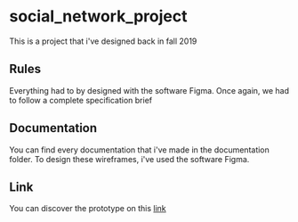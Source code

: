 # social_network_project

This is a project that i've designed back in fall 2019

## Rules

Everything had to by designed with the software Figma. Once again, we had to follow a complete specification brief

## Documentation

You can find every documentation that i've made in the documentation folder. 
To design these wireframes, i've used the software Figma.

## Link

You can discover the prototype on this [link](https://www.figma.com/proto/7Q0Jf42rPY8F4FMiKFia2B/Design-RentMyPark?node-id=408%3A5&viewport=502%2C745%2C0.08647192269563675&scaling=scale-down)
